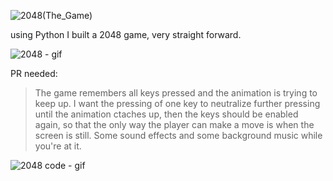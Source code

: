 ![2048(The_Game)](https://github.com/ofekshulberg/2048-Replica/assets/138509154/51a2a789-e847-46ac-bb15-98ccae53ba5a)

using Python I built a 2048 game, very straight forward.

![2048 - gif](https://github.com/ofekshulberg/2048-Replica/assets/138509154/f51d50bf-18e7-4d4b-8592-9712daf7df4d)

PR needed:
> The game remembers all keys pressed and the animation is trying to keep up.
  I want the pressing of one key to neutralize further pressing until the animation ctaches up, then the keys should be enabled again,
  so that the only way the player can make a move is when the screen is still.
> Some sound effects and some background music while you're at it.

![2048 code - gif](https://github.com/ofekshulberg/2048-Replica/assets/138509154/a3164042-b888-419f-80c1-07fd0942ac80)
